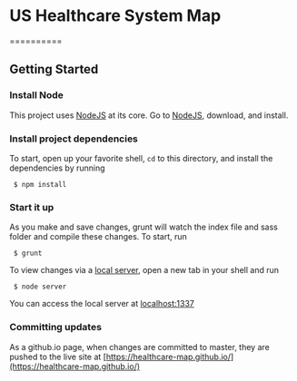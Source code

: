 # US Healthcare System Map
==========

## Getting Started

### Install Node

This project uses [NodeJS](https://nodejs.org/en/) at its core. Go to [NodeJS](https://nodejs.org/en/), download, and install.

### Install project dependencies

To start, open up your favorite shell, `cd` to this directory, and install the dependencies by running

```
 $ npm install
```

### Start it up

As you make and save changes, grunt will watch the index file and sass folder and compile these changes. To start, run

```
 $ grunt
```

To view changes via a [local server](localhost:1337), open a new tab in your shell and run

```
 $ node server
```

You can access the local server at [localhost:1337](localhost:1337)

### Committing updates

As a github.io page, when changes are committed to master, they are pushed to the live site at [https://healthcare-map.github.io/](https://healthcare-map.github.io/)
